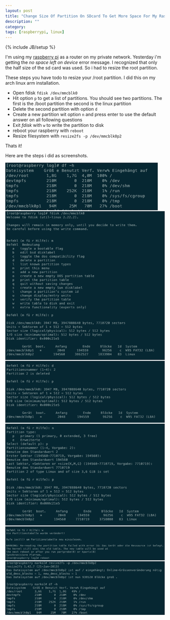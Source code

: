 ```yaml
---
layout: post
title: "Change Size Of Partition On SDcard To Get More Space For My Raspberry Pi"
description: ""
category: 
tags: [raspberrypi, linux]
---
```

{% include JB/setup %}

I'm using my [raspberry pi](http://www.raspberrypi.org/) as a router on my private network.
Yesterday i'm getting the _no space left on device_ error message. 
I recognized that only the half size of the sd card was used. So i had to resize the root partition.

These steps you have todo to resize your /root partition. I did this on my arch linux arm installation.

* Open fdisk `fdisk /dev/mmcblk0`
* Hit option `p` to get a list of partitions. You should see two partitions. The first is the /boot partition the second is the linux partition
* Delete the second partition with option `d`
* Create a new partition wit option `n` and press enter to use the default answer on all following questions
* Exit *fdisk* with `w` to write the partition to disk
* reboot your raspberry with `reboot`
* Resize filesystem with `resize2fs -p /dev/mmcblk0p2`

Thats it!

Here are the steps i did as screenshots.

![fdisk](/assets/img/screenshot_1.png)
![fdisk](/assets/img/screenshot_2.png)
![fdisk](/assets/img/screenshot_3.png)
![fdisk](/assets/img/screenshot_4.png)
![fdisk](/assets/img/screenshot_5.png)
![fdisk](/assets/img/screenshot_6.png)
